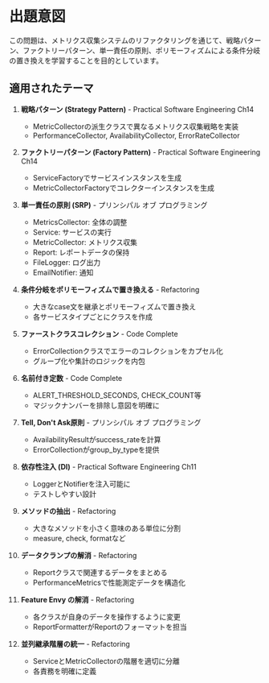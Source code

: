 # 出題意図

この問題は、メトリクス収集システムのリファクタリングを通じて、戦略パターン、ファクトリーパターン、単一責任の原則、ポリモーフィズムによる条件分岐の置き換えを学習することを目的としています。

## 適用されたテーマ

1. **戦略パターン (Strategy Pattern)** - Practical Software Engineering Ch14
   - MetricCollectorの派生クラスで異なるメトリクス収集戦略を実装
   - PerformanceCollector, AvailabilityCollector, ErrorRateCollector

2. **ファクトリーパターン (Factory Pattern)** - Practical Software Engineering Ch14
   - ServiceFactoryでサービスインスタンスを生成
   - MetricCollectorFactoryでコレクターインスタンスを生成

3. **単一責任の原則 (SRP)** - プリンシパル オブ プログラミング
   - MetricsCollector: 全体の調整
   - Service: サービスの実行
   - MetricCollector: メトリクス収集
   - Report: レポートデータの保持
   - FileLogger: ログ出力
   - EmailNotifier: 通知

4. **条件分岐をポリモーフィズムで置き換える** - Refactoring
   - 大きなcase文を継承とポリモーフィズムで置き換え
   - 各サービスタイプごとにクラスを作成

5. **ファーストクラスコレクション** - Code Complete
   - ErrorCollectionクラスでエラーのコレクションをカプセル化
   - グループ化や集計のロジックを内包

6. **名前付き定数** - Code Complete
   - ALERT_THRESHOLD_SECONDS, CHECK_COUNT等
   - マジックナンバーを排除し意図を明確に

7. **Tell, Don't Ask原則** - プリンシパル オブ プログラミング
   - AvailabilityResultがsuccess_rateを計算
   - ErrorCollectionがgroup_by_typeを提供

8. **依存性注入 (DI)** - Practical Software Engineering Ch11
   - LoggerとNotifierを注入可能に
   - テストしやすい設計

9. **メソッドの抽出** - Refactoring
   - 大きなメソッドを小さく意味のある単位に分割
   - measure, check, formatなど

10. **データクランプの解消** - Refactoring
    - Reportクラスで関連するデータをまとめる
    - PerformanceMetricsで性能測定データを構造化

11. **Feature Envy の解消** - Refactoring
    - 各クラスが自身のデータを操作するように変更
    - ReportFormatterがReportのフォーマットを担当

12. **並列継承階層の統一** - Refactoring
    - ServiceとMetricCollectorの階層を適切に分離
    - 各責務を明確に定義